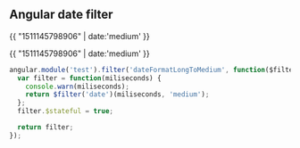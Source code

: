 ## Angular date filter

{{ "1511145798906" | date:'medium' }}


{{ "1511145798906" | date:'medium' }}



```javascript
angular.module('test').filter('dateFormatLongToMedium', function($filter) {
  var filter = function(miliseconds) {
    console.warn(miliseconds);
    return $filter('date')(miliseconds, 'medium');
  };
  filter.$stateful = true;

  return filter;
});
```
